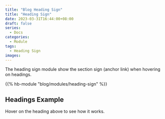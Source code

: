 ```yaml
---
title: "Blog Heading Sign"
title: "Heading Sign"
date: 2023-03-31T16:44:00+08:00
draft: false
series:
  - Docs
categories:
  - Module
tags:
  - Heading Sign
images:
---
```


The heading sign module show the section sign (anchor link) when hovering on headings.

<!--more-->

{{% hb-module "blog/modules/heading-sign" %}}

## Headings Example

Hover on the heading above to see how it works.

